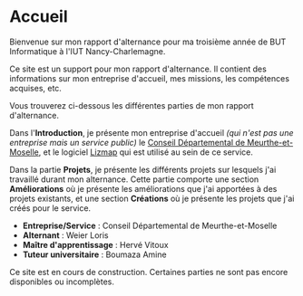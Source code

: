 # Accueil

<script setup>
import CustomContainer from '/components/CustomContainer.vue'
</script>

Bienvenue sur mon rapport d'alternance pour ma troisième année de BUT Informatique à l'IUT Nancy-Charlemagne.

Ce site est un support pour mon rapport d'alternance. 
Il contient des informations sur mon entreprise d'accueil, mes missions, les compétences acquises, etc.

Vous trouverez ci-dessous les différentes parties de mon rapport d'alternance.

Dans l'**Introduction**, je présente mon entreprise d'accueil *(qui n'est pas une entreprise mais un service public)*
le [Conseil Départemental de Meurthe-et-Moselle](https://www.meurthe-et-moselle.fr/),
et le logiciel [Lizmap](https://www.lizmap.com/) qui est utilisé au sein de ce service.

Dans la partie **Projets**, je présente les différents projets sur lesquels j'ai travaillé durant mon alternance.
Cette partie comporte une section **Améliorations** où je présente les améliorations que j'ai apportées à des projets existants,
et une section **Créations** où je présente les projets que j'ai créés pour le service.

<custom-container type="info">
<ul>
    <li><strong>Entreprise/Service</strong> : Conseil Départemental de Meurthe-et-Moselle</li>
    <li><strong>Alternant</strong> : Weier Loris</li>
    <li><strong>Maître d'apprentissage</strong> : Hervé Vitoux</li>
    <li><strong>Tuteur universitaire</strong> : Boumaza Amine</li>
</ul>
</custom-container>

<custom-container type="warning">
<p>Ce site est en cours de construction. Certaines parties ne sont pas encore disponibles ou incomplètes.</p>
</custom-container>